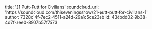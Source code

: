 title: '21 Putt-Putt for Civilians'
soundcloud_url: 'https://soundcloud.com/thiseveningsshow/21-putt-putt-for-civilians-1'
author: 7328c14f-7ec2-4511-a24d-29a1c5ce23eb
id: 43dbdd02-9b38-4d7f-aee0-8907b57f7573
